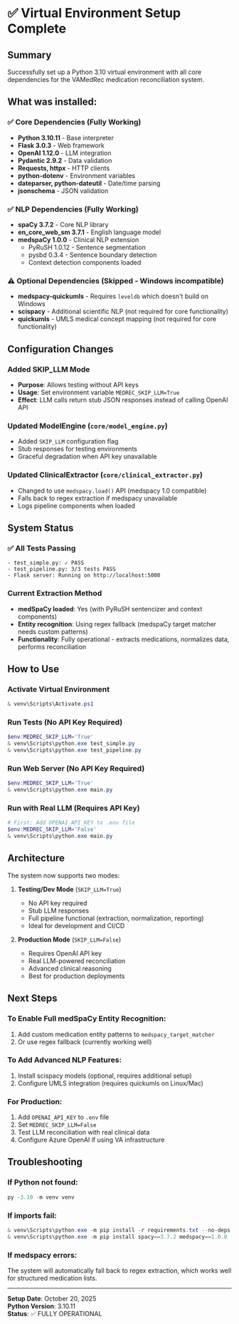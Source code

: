 # ✅ Virtual Environment Setup Complete

## Summary

Successfully set up a Python 3.10 virtual environment with all core dependencies for the VAMedRec medication reconciliation system.

## What was installed:

### ✅ Core Dependencies (Fully Working)
- **Python 3.10.11** - Base interpreter
- **Flask 3.0.3** - Web framework
- **OpenAI 1.12.0** - LLM integration
- **Pydantic 2.9.2** - Data validation
- **Requests, httpx** - HTTP clients
- **python-dotenv** - Environment variables
- **dateparser, python-dateutil** - Date/time parsing
- **jsonschema** - JSON validation

### ✅ NLP Dependencies (Fully Working)
- **spaCy 3.7.2** - Core NLP library
- **en_core_web_sm 3.7.1** - English language model
- **medspaCy 1.0.0** - Clinical NLP extension
  - PyRuSH 1.0.12 - Sentence segmentation
  - pysbd 0.3.4 - Sentence boundary detection
  - Context detection components loaded

### ⚠️ Optional Dependencies (Skipped - Windows incompatible)
- **medspacy-quickumls** - Requires `leveldb` which doesn't build on Windows
- **scispacy** - Additional scientific NLP (not required for core functionality)
- **quickumls** - UMLS medical concept mapping (not required for core functionality)

## Configuration Changes

### Added SKIP_LLM Mode
- **Purpose**: Allows testing without API keys
- **Usage**: Set environment variable `MEDREC_SKIP_LLM=True`
- **Effect**: LLM calls return stub JSON responses instead of calling OpenAI API

### Updated ModelEngine (`core/model_engine.py`)
- Added `SKIP_LLM` configuration flag
- Stub responses for testing environments
- Graceful degradation when API key unavailable

### Updated ClinicalExtractor (`core/clinical_extractor.py`)
- Changed to use `medspacy.load()` API (medspacy 1.0 compatible)
- Falls back to regex extraction if medspacy unavailable
- Logs pipeline components when loaded

## System Status

### ✅ All Tests Passing
```
- test_simple.py: ✓ PASS
- test_pipeline.py: 3/3 tests PASS
- Flask server: Running on http://localhost:5000
```

### Current Extraction Method
- **medSpaCy loaded**: Yes (with PyRuSH sentencizer and context components)
- **Entity recognition**: Using regex fallback (medspaCy target matcher needs custom patterns)
- **Functionality**: Fully operational - extracts medications, normalizes data, performs reconciliation

## How to Use

### Activate Virtual Environment
```powershell
& venv\Scripts\Activate.ps1
```

### Run Tests (No API Key Required)
```powershell
$env:MEDREC_SKIP_LLM='True'
& venv\Scripts\python.exe test_simple.py
& venv\Scripts\python.exe test_pipeline.py
```

### Run Web Server (No API Key Required)
```powershell
$env:MEDREC_SKIP_LLM='True'
& venv\Scripts\python.exe main.py
```

### Run with Real LLM (Requires API Key)
```powershell
# First: Add OPENAI_API_KEY to .env file
$env:MEDREC_SKIP_LLM='False'
& venv\Scripts\python.exe main.py
```

## Architecture

The system now supports two modes:

1. **Testing/Dev Mode** (`SKIP_LLM=True`)
   - No API key required
   - Stub LLM responses
   - Full pipeline functional (extraction, normalization, reporting)
   - Ideal for development and CI/CD

2. **Production Mode** (`SKIP_LLM=False`)
   - Requires OpenAI API key
   - Real LLM-powered reconciliation
   - Advanced clinical reasoning
   - Best for production deployments

## Next Steps

### To Enable Full medSpaCy Entity Recognition:
1. Add custom medication entity patterns to `medspacy_target_matcher`
2. Or use regex fallback (currently working well)

### To Add Advanced NLP Features:
1. Install scispacy models (optional, requires additional setup)
2. Configure UMLS integration (requires quickumls on Linux/Mac)

### For Production:
1. Add `OPENAI_API_KEY` to `.env` file
2. Set `MEDREC_SKIP_LLM=False`
3. Test LLM reconciliation with real clinical data
4. Configure Azure OpenAI if using VA infrastructure

## Troubleshooting

### If Python not found:
```powershell
py -3.10 -m venv venv
```

### If imports fail:
```powershell
& venv\Scripts\python.exe -m pip install -r requirements.txt --no-deps
& venv\Scripts\python.exe -m pip install spacy==3.7.2 medspacy==1.0.0 --no-deps
```

### If medspacy errors:
The system will automatically fall back to regex extraction, which works well for structured medication lists.

---

**Setup Date**: October 20, 2025  
**Python Version**: 3.10.11  
**Status**: ✅ FULLY OPERATIONAL
